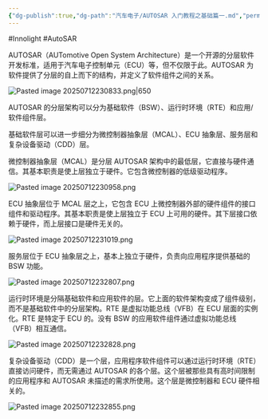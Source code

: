 ```yaml
---
{"dg-publish":true,"dg-path":"汽车电子/AUTOSAR 入门教程之基础篇一.md","permalink":"/汽车电子/AUTOSAR 入门教程之基础篇一/","created":"2025-07-12T23:07:25.222+08:00","updated":"2025-07-13T14:04:52.080+08:00"}
---
```


#Innolight #AutoSAR 

AUTOSAR（AUTomotive Open System Architecture）是一个开源的分层软件开发标准，适用于汽车电子控制单元（ECU）等，但不仅限于此。AUTOSAR 为软件提供了分层的自上而下的结构，并定义了软件组件之间的关系。

![Pasted image 20250712230833.png|650](/img/user/0.Asset/resource/Pasted%20image%2020250712230833.png)

AUTOSAR 的分层架构可以分为基础软件（BSW）、运行时环境（RTE）和应用/软件组件层。

基础软件层可以进一步细分为微控制器抽象层（MCAL）、ECU 抽象层、服务层和复杂设备驱动（CDD）层。

微控制器抽象层（MCAL）是分层 AUTOSAR 架构中的最低层，它直接与硬件通信。其基本职责是使上层独立于硬件。它包含微控制器的低级驱动程序。

![Pasted image 20250712230958.png](/img/user/0.Asset/resource/Pasted%20image%2020250712230958.png)

ECU 抽象层位于 MCAL 层之上，它包含 ECU 上微控制器外部的硬件组件的接口组件和驱动程序。其基本职责是使上层独立于 ECU 上可用的硬件。其下层接口依赖于硬件，而上层接口是硬件无关的。

![Pasted image 20250712231019.png](/img/user/0.Asset/resource/Pasted%20image%2020250712231019.png)

服务层位于 ECU 抽象层之上，基本上独立于硬件，负责向应用程序提供基础的 BSW 功能。

![Pasted image 20250712232807.png](/img/user/0.Asset/resource/Pasted%20image%2020250712232807.png)

运行时环境是分隔基础软件和应用软件的层。它上面的软件架构变成了组件级别，而不是基础软件中的分层架构。RTE 是虚拟功能总线（VFB）在 ECU 层面的实例化。RTE 是特定于 ECU 的。没有 BSW 的应用软件组件通过虚拟功能总线（VFB）相互通信。

![Pasted image 20250712232828.png](/img/user/0.Asset/resource/Pasted%20image%2020250712232828.png)

复杂设备驱动（CDD）是一个层，应用程序软件组件可以通过运行时环境（RTE）直接访问硬件，而无需通过 AUTOSAR 的各个层。这个层被那些具有高时间限制的应用程序和 AUTOSAR 未描述的需求所使用。这个层是微控制器和 ECU 硬件相关的。

![Pasted image 20250712232855.png](/img/user/0.Asset/resource/Pasted%20image%2020250712232855.png)